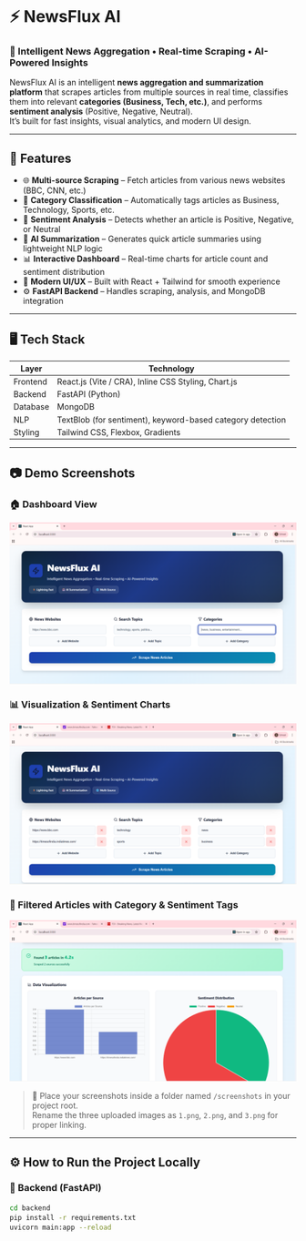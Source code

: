 # ⚡ NewsFlux AI

### 🧠 Intelligent News Aggregation • Real-time Scraping • AI-Powered Insights

NewsFlux AI is an intelligent **news aggregation and summarization platform** that scrapes articles from multiple sources in real time, classifies them into relevant **categories (Business, Tech, etc.)**, and performs **sentiment analysis** (Positive, Negative, Neutral).  
It’s built for fast insights, visual analytics, and modern UI design.

---

## 🚀 Features

- 🌐 **Multi-source Scraping** – Fetch articles from various news websites (BBC, CNN, etc.)
- 🧠 **Category Classification** – Automatically tags articles as Business, Technology, Sports, etc.
- 💬 **Sentiment Analysis** – Detects whether an article is Positive, Negative, or Neutral
- 🧩 **AI Summarization** – Generates quick article summaries using lightweight NLP logic
- 📊 **Interactive Dashboard** – Real-time charts for article count and sentiment distribution
- 💎 **Modern UI/UX** – Built with React + Tailwind for smooth experience
- ⚙️ **FastAPI Backend** – Handles scraping, analysis, and MongoDB integration

---

## 🖥️ Tech Stack

| Layer | Technology |
|-------|-------------|
| Frontend | React.js (Vite / CRA), Inline CSS Styling, Chart.js |
| Backend | FastAPI (Python) |
| Database | MongoDB |
| NLP | TextBlob (for sentiment), keyword-based category detection |
| Styling | Tailwind CSS, Flexbox, Gradients |

---

## 📷 Demo Screenshots

### 🏠 Dashboard View
![Dashboard Screenshot](screenshots/1.png)

### 📊 Visualization & Sentiment Charts
![Charts Screenshot](screenshots/2.png)

### 📰 Filtered Articles with Category & Sentiment Tags
![Articles Screenshot](screenshots/3.png)

> 📁 Place your screenshots inside a folder named `/screenshots` in your project root.  
> Rename the three uploaded images as `1.png`, `2.png`, and `3.png` for proper linking.

---

## ⚙️ How to Run the Project Locally

### 🧩 Backend (FastAPI)
```bash
cd backend
pip install -r requirements.txt
uvicorn main:app --reload
